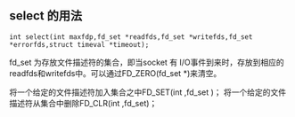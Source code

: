

## select 的用法

```
int select(int maxfdp,fd_set *readfds,fd_set *writefds,fd_set *errorfds,struct timeval *timeout);
```

fd_set 为存放文件描述符的集合，即当socket 有 I/O事件到来时，存放到相应的readfds和writefds中。可以通过FD_ZERO(fd_set *)来清空。

将一个给定的文件描述符加入集合之中FD_SET(int ,fd_set
)；
将一个给定的文件描述符从集合中删除FD_CLR(int
,fd_set)；

